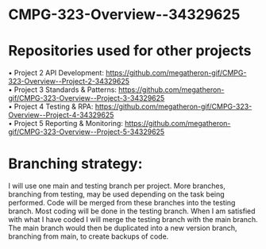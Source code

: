 # CMPG-323-Overview--34329625
# Repositories used for other projects

•	Project 2 API Development: https://github.com/megatheron-gif/CMPG-323-Overview--Project-2-34329625   
•	Project 3 Standards & Patterns: https://github.com/megatheron-gif/CMPG-323-Overview--Project-3-34329625   
•	Project 4 Testing & RPA: https://github.com/megatheron-gif/CMPG-323-Overview--Project-4-34329625  
•	Project 5 Reporting & Monitoring: https://github.com/megatheron-gif/CMPG-323-Overview--Project-5-34329625 

# Branching strategy:	
I will use one main and testing branch per project. More branches, branching from testing, may be used depending on the task being performed. Code will be merged from these branches into the testing branch. Most coding will be done in the testing branch. When I am satisfied with what I have coded I will merge the testing branch with the main branch. The main branch would then be duplicated into a new version branch, branching from main, to create backups of code.
